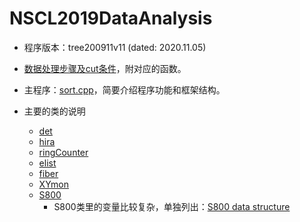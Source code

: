 # NSCL2019DataAnalysis
* 程序版本：tree200911v11 (dated: 2020.11.05)

* [数据处理步骤及cut条件](https://jinyuyuyu.github.io/NSCL2019DataAnalysis/man/DataAnalysis.html)，附对应的函数。

* 主程序：[sort.cpp](https://jinyuyuyu.github.io/NSCL2019DataAnalysis/man/sort-cpp.html)，简要介绍程序功能和框架结构。

* 主要的类的说明

  * [det](https://jinyuyuyu.github.io/NSCL2019DataAnalysis/man/det.html)
  * [hira](https://jinyuyuyu.github.io/NSCL2019DataAnalysis/man/hira.html)
  * [ringCounter](https://jinyuyuyu.github.io/NSCL2019DataAnalysis/man/ringCounter.html)
  * [elist](https://jinyuyuyu.github.io/NSCL2019DataAnalysis/man/elist.html)
  * [fiber](https://jinyuyuyu.github.io/NSCL2019DataAnalysis/man/elist.html)
  * [XYmon](https://jinyuyuyu.github.io/NSCL2019DataAnalysis/man/XYmon.html)
  * [S800](https://jinyuyuyu.github.io/NSCL2019DataAnalysis/man/S800.html)
    * S800类里的变量比较复杂，单独列出：[S800 data structure](https://jinyuyuyu.github.io/NSCL2019DataAnalysis/man/S800_dataStructure.html)
